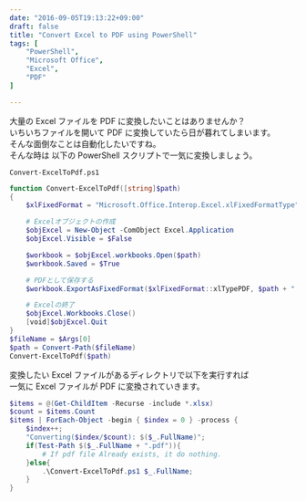 ```yaml
---
date: "2016-09-05T19:13:22+09:00"
draft: false
title: "Convert Excel to PDF using PowerShell"
tags: [
    "PowerShell",
    "Microsoft Office",
    "Excel",
    "PDF"
]

---
```


大量の Excel ファイルを PDF に変換したいことはありませんか？<br>
いちいちファイルを開いて PDF に変換していたら日が暮れてしまいます。<br>
そんな面倒なことは自動化したいですね。<br>
そんな時は 以下の PowerShell スクリプトで一気に変換しましょう。

`Convert-ExcelToPdf.ps1`
```PowerShell
function Convert-ExcelToPdf([string]$path)
{
    $xlFixedFormat = "Microsoft.Office.Interop.Excel.xlFixedFormatType" -as [type]

    # Excelオブジェクトの作成
    $objExcel = New-Object -ComObject Excel.Application
    $objExcel.Visible = $False

    $workbook = $objExcel.workbooks.Open($path)
    $workbook.Saved = $True

    # PDFとして保存する
    $workbook.ExportAsFixedFormat($xlFixedFormat::xlTypePDF, $path + ".pdf")

    # Excelの終了
    $objExcel.Workbooks.Close()
    [void]$objExcel.Quit
}
$fileName = $Args[0]
$path = Convert-Path($fileName)
Convert-ExcelToPdf($path)
```

変換したい Excel ファイルがあるディレクトリで以下を実行すれば<br>
一気に Excel ファイルが PDF に変換されていきます。

```PowerShell
$items = @(Get-ChildItem -Recurse -include *.xlsx)
$count = $items.Count
$items | ForEach-Object -begin { $index = 0 } -process {
	$index++;
	"Converting($index/$count): $($_.FullName)";
	if(Test-Path $($_.FullName + ".pdf")){
		# If pdf file Already exists, it do nothing.
	}else{
		.\Convert-ExcelToPdf.ps1 $_.FullName;
	}
}
```